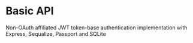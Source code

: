 # Basic API

Non-OAuth affiliated JWT token-base authentication implementation with Express, Sequalize, Passport and SQLite
